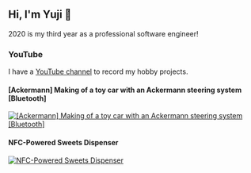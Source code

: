 ## Hi, I'm Yuji 👋

2020 is my third year as a professional software engineer!

### YouTube

I have a [YouTube channel](https://www.youtube.com/channel/UCiO95Tufp1g0TtD9Q-xgw4A?view_as=subscriber) to record my hobby projects.

#### [Ackermann] Making of a toy car with an Ackermann steering system [Bluetooth]

[![[Ackermann] Making of a toy car with an Ackermann steering system [Bluetooth]](https://img.youtube.com/vi/bFkqx2st1tw/0.jpg)](https://www.youtube.com/watch?v=bFkqx2st1tw)

#### NFC-Powered Sweets Dispenser

[![NFC-Powered Sweets Dispenser](https://img.youtube.com/vi/lmBeMiB2ICY/0.jpg)](https://www.youtube.com/watch?v=lmBeMiB2ICY)

<!--
**uztbt/uztbt** is a ✨ _special_ ✨ repository because its `README.md` (this file) appears on your GitHub profile.

Here are some ideas to get you started:

- 🔭 I’m currently working on ...
- 🌱 I’m currently learning ...
- 👯 I’m looking to collaborate on ...
- 🤔 I’m looking for help with ...
- 💬 Ask me about ...
- 📫 How to reach me: ...
- 😄 Pronouns: ...
- ⚡ Fun fact: ...
-->
